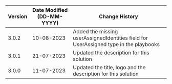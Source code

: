 | **Version** | **Date Modified (DD-MM-YYYY)** | **Change History**                                                                      |
|-------------|--------------------------------|-----------------------------------------------------------------------------------------|
| 3.0.2       | 10-08-2023                     |Added the missing userAssignedIdentities field for UserAssigned type in the playbooks    |
| 3.0.1       | 21-07-2023                     |Updated the description for this solution                                                |
| 3.0.0       | 11-07-2023                     |Updated the title, logo and the description for this solution                            |
